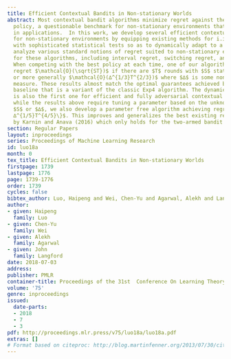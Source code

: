 ```yaml
---
title: Efficient Contextual Bandits in Non-stationary Worlds
abstract: Most contextual bandit algorithms minimize regret against the best fixed
  policy, a questionable benchmark for non-stationary environments that are ubiquitous
  in applications.  In this work, we develop several efficient contextual bandit algorithms
  for non-stationary environments by equipping existing methods for i.i.d. problems
  with sophisticated statistical tests so as to dynamically adapt to a change in distribution.   We
  analyze various standard notions of regret suited to non-stationary environments
  for these algorithms, including interval regret, switching regret, and dynamic regret.
  When competing with the best policy at each time, one of our algorithms achieves
  regret $\mathcal{O}(\sqrt{ST})$ if there are $T$ rounds with $S$ stationary periods,
  or more generally $\mathcal{O}(∆^{1/3}T^{2/3})$ where $∆$ is some non-stationarity
  measure. These results almost match the optimal guarantees achieved by an inefficient
  baseline that is a variant of the classic Exp4 algorithm. The dynamic regret result
  is also the first one for efficient and fully adversarial contextual bandit. Furthermore,
  while the results above require tuning a parameter based on the unknown quantity
  $S$ or $∆$, we also develop a parameter free algorithm achieving regret $\min\{S^{1/4}T^{3/4},
  ∆^{1/5}T^{4/5}\}$. This improves and generalizes the best existing result $∆^{0.18}T^{0.82}$
  by Karnin and Anava (2016) which only holds for the two-armed bandit problem.
section: Regular Papers
layout: inproceedings
series: Proceedings of Machine Learning Research
id: luo18a
month: 0
tex_title: Efficient Contextual Bandits in Non-stationary Worlds
firstpage: 1739
lastpage: 1776
page: 1739-1776
order: 1739
cycles: false
bibtex_author: Luo, Haipeng and Wei, Chen-Yu and Agarwal, Alekh and Langford, John
author:
- given: Haipeng
  family: Luo
- given: Chen-Yu
  family: Wei
- given: Alekh
  family: Agarwal
- given: John
  family: Langford
date: 2018-07-03
address: 
publisher: PMLR
container-title: Proceedings of the 31st  Conference On Learning Theory
volume: '75'
genre: inproceedings
issued:
  date-parts:
  - 2018
  - 7
  - 3
pdf: http://proceedings.mlr.press/v75/luo18a/luo18a.pdf
extras: []
# Format based on citeproc: http://blog.martinfenner.org/2013/07/30/citeproc-yaml-for-bibliographies/
---
```


